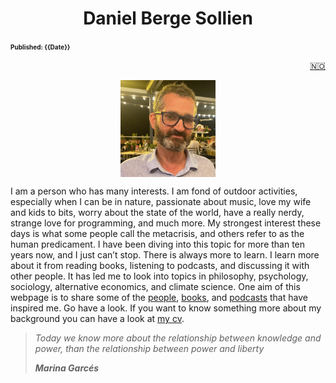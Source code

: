 <head>  
    <link rel="stylesheet" href="styles.css">
</head>
<div style="text-align: center;">

<h1>Daniel Berge Sollien</h1>
</div>

<font size="1">**Published: {{Date}}**</font>
<a href="index.md">

<div style="text-align: right">🇳🇴</div>
</a>

<img
 style="display: block;
           margin-left: auto;
           margin-right: auto;
           width: 30%;"
    src="Me_Summer_smaller.jpg">
</img>

I am a person who has many interests. I am fond of outdoor activities, especially when I can be in nature, passionate about music, love my wife and kids to bits, worry about the state of the world, have a really nerdy, strange love for programming, and much more. My strongest interest these days is what some people call the metacrisis, and others refer to as the human predicament. I have been diving into this topic for more than ten years now, and I just can’t stop. There is always more to learn. I learn more about it from reading books, listening to podcasts, and discussing it with other people. It has led me to look into topics in philosophy, psychology, sociology, alternative economics, and climate science. One aim of this webpage is to share some of the <a href="people_english.md">people</a>, <a href="books_english.md">books</a>, and <a href="podcasts_english.md">podcasts</a> that have inspired me. Go have a look. If you want to know something more about my background you can have a look at <a href="cv_english.md"> my cv</a>.

> _Today we know more about the relationship between knowledge and power, than the relationship between power and liberty_<br>
>
> <cite>**Marina Garcés**</cite>

